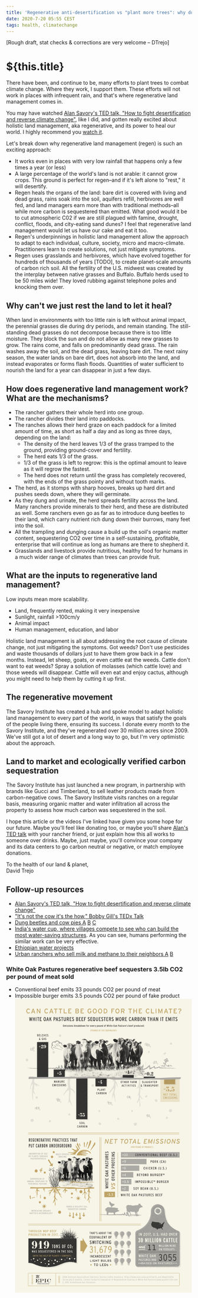 ```yaml
---
title: 'Regenerative anti-desertification vs "plant more trees": why does Regenerative feel more promising?'
date: 2020-7-20 05:55 CEST
tags: health, climatechange
---
```


[Rough draft, stat checks & corrections are very welcome – DTrejo]

# ${this.title}

There have been, and continue to be, many efforts to plant trees to combat climate change. Where they work, I support them. These efforts will not work in places with infrequent rain, and that's where regenerative land management comes in.

You may have watched [Alan Savory's TED talk, "How to fight desertification and reverse climate change"][ted], like I did, and gotten really excited about holistic land management, aka regenerative, and its power to heal our world. I highly recommend you [watch it][ted].

[ted]:https://www.ted.com/talks/allan_savory_how_to_fight_desertification_and_reverse_climate_change

Let's break down why regenerative land management (regen) is such an exciting approach:

- It works even in places with very low rainfall that happens only a few times a year (or less)
- A large percentage of the world's land is not arable: it cannot grow crops. This ground is perfect for regen–and if it's left alone to "rest," it will desertify.
- Regen heals the organs of the land: bare dirt is covered with living and dead grass, rains soak into the soil, aquifers refill, herbivores are well fed, and land managers earn more than with traditional methods–all while more carbon is sequestered than emitted. What good would it be to cut atmospheric C02 if we are still plagued with famine, drought, conflict, floods, and city-eating sand dunes? I feel that regenerative land management would let us have our cake and eat it too.
- Regen's underpinnings in holistic land management allow the approach to adapt to each individual, culture, society, micro and macro-climate. Practitioners learn to create solutions, not just mitigate symptoms.
- Regen uses grasslands and herbivores, which have evolved together for hundreds of thousands of years [TODO], to create planet-scale amounts of carbon rich soil. All the fertility of the U.S. midwest was created by the interplay between native grasses and Buffalo. Buffalo herds used to be 50 miles wide! They loved rubbing against telephone poles and knocking them over.

## Why can't we just rest the land to let it heal?
When land in environments with too little rain is left without animal impact, the perennial grasses die during dry periods, and remain standing. The still-standing dead grasses do not decompose because there is too little moisture. They block the sun and do not allow as many new grasses to grow. The rains come, and falls on predominantly dead grass. The rain washes away the soil, and the dead grass, leaving bare dirt. The next rainy season, the water lands on bare dirt, does not absorb into the land, and instead evaporates or forms flash floods. Quantities of water sufficient to nourish the land for a year can disappear in just a few days.

## How does regenerative land management work? What are the mechanisms?
- The rancher gathers their whole herd into one group.
- The rancher divides their land into paddocks.
- The ranches allows their herd graze on each paddock for a limited amount of time, as short as half a day and as long as three days, depending on the land:
   - The density of the herd leaves 1/3 of the grass tramped to the ground, providing ground-cover and fertility.
   - The herd eats 1/3 of the grass.
   - 1/3 of the grass is left to regrow: this is the optimal amount to leave as it will regrow the fastest.
   - The herd does not return until the grass has completely recovered, with the ends of the grass pointy and without tooth marks.
- The herd, as it stomps with sharp hooves, breaks up hard dirt and pushes seeds down, where they will germinate.
- As they dung and urinate, the herd spreads fertility across the land. Many ranchers provide minerals to their herd, and these are distributed as well. Some ranchers even go as far as to introduce dung beetles to their land, which carry nutrient rich dung down their burrows, many feet into the soil.
- All the trampling and dunging cause a build up the soil's organic matter content, sequestering CO2 over time in a self-sustaining, profitable, enterprise that will continue as long as humans are there to shepherd it.
- Grasslands and livestock provide nutritious, healthy food for humans in a much wider range of climates than trees can provide fruit.

## What are the inputs to regenerative land management?
Low inputs mean more scalability.
- Land, frequently rented, making it very inexpensive
- Sunlight, rainfall >100cm/y
- Animal impact
- Human management, education, and labor

Holistic land management is all about addressing the root cause of climate change, not just mitigating the symptoms. Got weeds? Don't use pesticides and waste thousands of dollars just to have them grow back in a few months. Instead, let  sheep, goats, or even cattle eat the weeds. Cattle don't want to eat weeds? Spray a solution of molasses (which cattle love) and those weeds will disappear. Cattle will even eat and enjoy cactus, although you might need to help them by cutting it up first.

## The regenerative movement
The Savory Institute has created a hub and spoke model to adapt holistic land management to every part of the world, in ways that satisfy the goals of the people living there, ensuring its success. I donate every month to the Savory Institute, and they've regenerated over 30 million acres since 2009. We've still got a lot of desert and a long way to go, but I'm very optimistic about the approach.

## Land to market and ecologically verified carbon sequestration
The Savory Institute has just launched a new program, in partnership with brands like Gucci and Timberland, to sell leather products made from carbon-negative cows. The Savory Institute visits ranches on a regular basis, measuring organic matter and water infiltration all across the property to assess how much carbon was sequestered in the soil.

I hope this article or the videos I've linked have given you some hope for our future. Maybe you'll feel like donating too, or maybe you'll share [Alan's TED talk][ted] with your rancher friend, or just explain how this all works to someone over drinks. Maybe, just maybe, you'll convince your company and its data centers to go carbon neutral or negative, or match employee donations.

To the health of our land & planet,<br>
<span class="serif i">David Trejo</span>

## Follow-up resources
- [Alan Savory's TED talk, "How to fight desertification and reverse climate change"][ted]
- ["It's not the cow it's the how," Bobby Gill's TEDx Talk](https://www.ted.com/talks/bobby_gill_it_s_not_the_cow_it_s_the_how)
- [Dung beetles and cow pies A](https://www.youtube.com/watch?v=_JPoItRWYSQ&t=4s) [B](https://www.youtube.com/watch?v=s-HUUiwX9pk) [C](https://www.youtube.com/watch?v=bamaNQfrYRE)
- [India's water cup, where villages compete to see who can build the most water-saving structures](https://www.youtube.com/watch?v=-8nqnOcoLqE). As you can see, humans performing the similar work can be very effective.
- [Ethiopian water projects](https://www.youtube.com/watch?v=AIlyz2-cixs)
- [Urban ranchers who sell milk and methane to their neighbors A](https://www.youtube.com/watch?v=nq0vStSHvBo) [B](https://www.youtube.com/watch?v=ETPzf_13KWU)

### White Oak Pastures regenerative beef **sequesters** 3.5lb CO2 per pound of meat sold
- Conventional beef emits 33 pounds CO2 per pound of meat
- Impossible burger emits 3.5 pounds CO2 per pound of fake product
![White oak pastures carbon sequestration](images/regenerative/regenerative_agriculture_white_oak_pastures.jpg)
